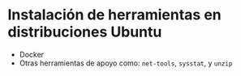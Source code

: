 # Instalación de herramientas en distribuciones Ubuntu
- Docker
- Otras herramientas de apoyo como: `net-tools`, `sysstat`, y `unzip`
